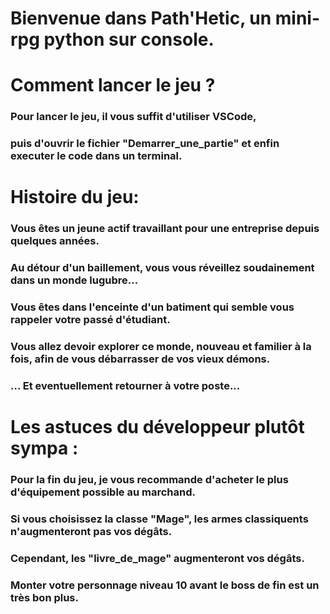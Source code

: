 # Bienvenue dans Path'Hetic, un mini-rpg python sur console.

# Comment lancer le jeu ?
### Pour lancer le jeu, il vous suffit d'utiliser VSCode,
### puis d'ouvrir le fichier "Demarrer_une_partie" et enfin executer le code dans un terminal.
	

# Histoire du jeu:
### Vous êtes un jeune actif travaillant pour une entreprise depuis quelques années.
### Au détour d'un baillement, vous vous réveillez soudainement dans un monde lugubre...
### Vous êtes dans l'enceinte d'un batiment qui semble vous rappeler votre passé d'étudiant.
### Vous allez devoir explorer ce monde, nouveau et familier à la fois, afin de vous débarrasser de vos vieux démons.
### ... Et eventuellement retourner à votre poste...

# Les astuces du développeur plutôt sympa :
### Pour la fin du jeu, je vous recommande d'acheter le plus d'équipement possible au marchand.
### Si vous choisissez la classe "Mage", les armes classiquents n'augmenteront pas vos dégâts.
### Cependant, les "livre_de_mage" augmenteront vos dégâts.
### Monter votre personnage niveau 10 avant le boss de fin est un très bon plus.


	 



